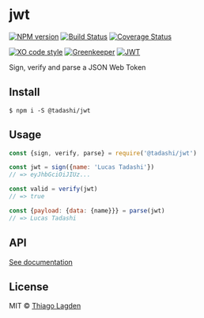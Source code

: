 # jwt

[![NPM version][npm-img]][npm]
[![Build Status][ci-img]][ci]
[![Coverage Status][coveralls-img]][coveralls]

[![XO code style][xo-img]][xo]
[![Greenkeeper][greenkeeper-img]][greenkeeper]
[![JWT][jwt-img]][jwt]


[npm-img]:         https://img.shields.io/npm/v/@tadashi/jwt.svg
[npm]:             https://www.npmjs.com/package/@tadashi/jwt
[ci-img]:          https://travis-ci.org/lagden/jwt.svg
[ci]:              https://travis-ci.org/lagden/jwt
[coveralls-img]:   https://coveralls.io/repos/github/lagden/jwt/badge.svg?branch=master
[coveralls]:       https://coveralls.io/github/lagden/jwt?branch=master
[xo-img]:          https://img.shields.io/badge/code_style-XO-5ed9c7.svg
[xo]:              https://github.com/sindresorhus/xo
[jwt-img]:         http://jwt.io/img/badge-compatible.svg
[jwt]:             http://jwt.io
[greenkeeper-img]: https://badges.greenkeeper.io/lagden/jwt.svg
[greenkeeper]:     https://greenkeeper.io/


Sign, verify and parse a JSON Web Token

## Install

```
$ npm i -S @tadashi/jwt
```


## Usage

```js
const {sign, verify, parse} = require('@tadashi/jwt')

const jwt = sign({name: 'Lucas Tadashi'})
// => eyJhbGciOiJIUz...

const valid = verify(jwt)
// => true

const {payload: {data: {name}}} = parse(jwt)
// => Lucas Tadashi
```


## API

[See documentation](https://lagden.github.io/jwt)


## License

MIT © [Thiago Lagden](http://lagden.in)
